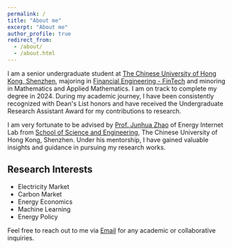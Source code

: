 ```yaml
---
permalink: /
title: "About me"
excerpt: "About me"
author_profile: true
redirect_from: 
  - /about/
  - /about.html
---
```


I am a senior undergraduate student at [The Chinese University of Hong Kong, Shenzhen](https://www.cuhk.edu.cn/), majoring in [Financial Engineering - FinTech](https://sme.cuhk.edu.cn/en/page/72) and minoring in Mathematics and Applied Mathematics. I am on track to complete my degree in 2024. During my academic journey, I have been consistently recognized with Dean's List honors and have received the Undergraduate Research Assistant Award for my contributions to research.

I am very fortunate to be advised by [Prof. Junhua Zhao](https://scholar.google.com/citations?user=M2oDRWEAAAAJ&hl=en) of Energy Internet Lab from [School of Science and Engineering](https://sse.cuhk.edu.cn/en), The Chinese University of Hong Kong, Shenzhen. Under his mentorship, I have gained valuable insights and guidance in pursuing my research works.

## Research Interests
- Electricity Market
- Carbon Market
- Energy Economics
- Machine Learning
- Energy Policy

Feel free to reach out to me via [Email](mailto:xiyuanzhou1@link.cuhk.edu.cn) for any academic or collaborative inquiries.
